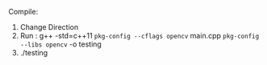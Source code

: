 Compile:
1. Change Direction
2. Run : g++ -std=c++11 `pkg-config --cflags opencv` main.cpp `pkg-config --libs opencv` -o testing
3. ./testing
